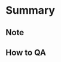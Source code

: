 # Summary
<!---What does this PR handle? What updates did you make? -->


## Note
<!-- Is there anything we should be aware of? If not just go ahead and delete this section -->


## How to QA
<!--- 
How does someone test what you just did? What are the steps? Please add any useful images/videos in this section. 
Example below:
1. Navigate to <URL>
2. Login as <credentials>
3. Click on...
4. etc
-->

